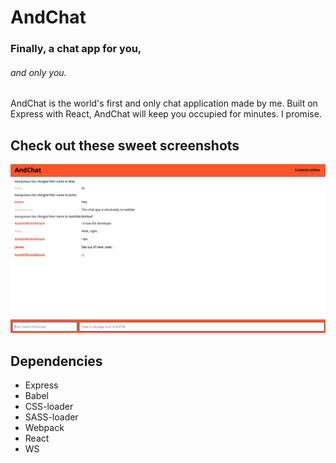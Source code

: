 AndChat
=====================

### **Finally**, a chat app for you,
###### *and only you*.

AndChat is the world's first and only chat application made by me. Built on Express with React, AndChat will keep you occupied for minutes. I promise.

## Check out these sweet screenshots
!["Cyber Bullying"](https://github.com/Rileygowan/react/blob/master/docs/Screen%20Shot%202017-11-02%20at%208.52.14%20PM.png?raw=true)

## Dependencies

- Express
- Babel
- CSS-loader
- SASS-loader
- Webpack
- React
- WS

